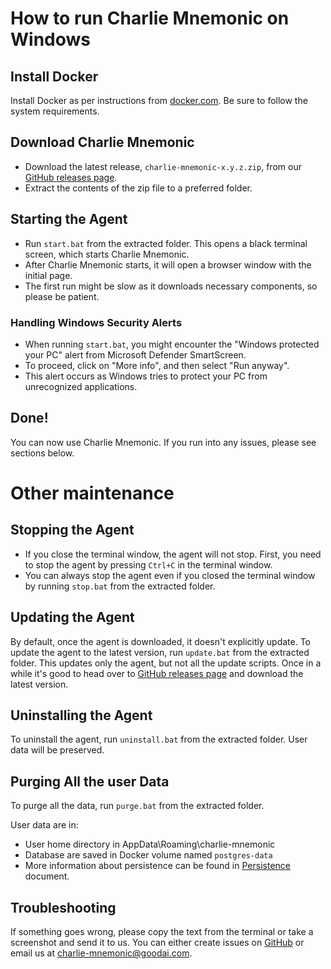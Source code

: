# How to run Charlie Mnemonic on Windows

## Install Docker

Install Docker as per instructions from [docker.com](https://docs.docker.com/desktop/install/windows-install/).
Be sure to follow the system requirements.

## Download Charlie Mnemonic

- Download the latest release, `charlie-mnemonic-x.y.z.zip`, from
  our [GitHub releases page](https://github.com/GoodAI/charlie-mnemonic/releases).
- Extract the contents of the zip file to a preferred folder.

## Starting the Agent

- Run `start.bat` from the extracted folder. This opens a black terminal screen, which starts Charlie Mnemonic.
- After Charlie Mnemonic starts, it will open a browser window with the initial page.
- The first run might be slow as it downloads necessary components, so please be patient.

### Handling Windows Security Alerts

- When running `start.bat`, you might encounter the "Windows protected your PC" alert from Microsoft Defender
  SmartScreen.
- To proceed, click on "More info", and then select "Run anyway".
- This alert occurs as Windows tries to protect your PC from unrecognized applications.

## Done!

You can now use Charlie Mnemonic. If you run into any issues, please see sections below.

# Other maintenance

## Stopping the Agent

- If you close the terminal window, the agent will not stop. First, you need to stop the agent by pressing `Ctrl+C` in
  the terminal window.
- You can always stop the agent even if you closed the terminal window by running `stop.bat` from the extracted folder.

## Updating the Agent

By default, once the agent is downloaded, it doesn't explicitly update. To update the agent to the latest version,
run `update.bat` from the extracted folder.
This updates only the agent, but not all the update scripts. Once in a while it's good to head over
to [GitHub releases page](https://github.com/GoodAI/charlie-mnemonic/releases) and download the latest version.

## Uninstalling the Agent

To uninstall the agent, run `uninstall.bat` from the extracted folder. User data will be preserved.

## Purging All the user Data

To purge all the data, run `purge.bat` from the extracted folder.

User data are in:

- User home directory in AppData\Roaming\charlie-mnemonic
- Database are saved in Docker volume named `postgres-data`
- More information about persistence can be found in [Persistence](PERSISTENCE.md) document.

## Troubleshooting

If something goes wrong, please copy the text from the terminal or take a screenshot and send it to us. You can either
create issues on [GitHub](https://github.com/GoodAI/charlie-mnemonic/issues) or email us
at [charlie-mnemonic@goodai.com](mailto:charlie-mnemonic@goodai.com).
